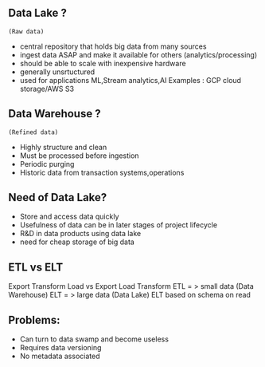 ## Data Lake ?
    (Raw data)
- central repository that holds big data from many sources
- ingest data ASAP and make it available for others (analytics/processing)
- should be able to scale with inexpensive hardware
- generally unsrtuctured
- used for applications ML,Stream analytics,AI
Examples : GCP cloud storage/AWS S3

## Data Warehouse ?
    (Refined data)
- Highly structure and clean
- Must be processed before ingestion 
- Periodic purging
- Historic data from transaction systems,operations


## Need of Data Lake?

- Store and access data quickly
- Usefulness of data can be in later stages of project lifecycle
- R&D in data products using data lake
- need for cheap storage of big data

## ETL vs ELT

Export Transform Load vs Export Load Transform
ETL = > small data (Data Warehouse)
ELT = > large data (Data Lake)
ELT based on schema on read

## Problems:
- Can turn to data swamp and become useless
- Requires data versioning
- No metadata associated


